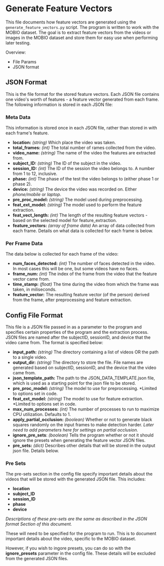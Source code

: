 # Generate Feature Vectors
This file documents how feature vectors are generated using the `generate_feature_vectors.py` script. The program is written to work with the MOBIO dataset. The goal is to extract feature vectors from the videos or images in the MOBIO dataset and store them for easy use when performing later testing.

Overview:
* File Params
* JSON format

## JSON Format
This is the file format for the stored feature vectors. Each JSON file contains one video's worth of features - a feature vector generated from each frame. The following information is stored in each JSON file:

### Meta Data
This information is stored once in each JSON file, rather than stored in with each frame's feature.
* **location:** *(string)* Which place the video was taken.
* **total_frames:** *(int)* The total number of rames collected from the video.
* **video_name:** *(string)* The name of the video the features are extracted from.
* **subject_ID:** *(string)* The ID of the subject in the video.
* **session_ID:** *(int)* The ID of the session the video belongs to. A number from 1 to 12, inclusive.
* **phase:** *(int)* The phase of the test the video belongs to (either phase 1 or phase 2).
* **device:** *(string)* The device the video was recorded on. Either *phone/mobile* or *laptop*.
* **pre_proc_model:** *(string)* The model used during preprocessing.
* **feat_ext_model:** *(string)* The model used to perform the feature extraction.
* **feat_vect_length:** *(int)* The length of the resulting feature vectors - based on the selected model for feature_extraction.
* **feature_vectors:** *(array of frame data)* An array of data collected from each frame. Details on what data is collected for each frame is below.

### Per Frame Data
The data below is collected for each frame of the video:

* **num_faces_detected:** *(int)* The number of faces detected in  the video. In most cases this will be one, but some videos have no faces.
* **frame_num:** *(int)* The index of the frame from the video that the feature vector came from.
* **time_stamp:** *(float)* The time during the video from which the frame was taken, in miliseconds.
* **feature_vector:** The resulting feature vector (of the person) derived from the frame, after preprocessing and feature extraction.

## Config File Format
This file is a JSON file passed in as a parameter to the program and specifies certain properties of the program and the extraction process. JSON files are named after the subjectID, sessionID, and device that the video came from. The format is specified below:

* **input_path:** *(string)* The directory containing a list of videos OR the path to a single video.
* **output_dir:** *(string)* The directory to store the file. File names are generated based on subjectID, sessionID, and the device that the video came from.
* **json_template_path:** The path to the JSON_DATA_TEMPLATE.json file, which is used as a starting point for the json file to be stored.
* **pre_proc_model:** *(string)* The model to use for preprocessing. *Limited to options set in code.
* **feat_ext_model:** *(string)* The model to use for feature extraction. *Limited to options set in code.
* **max_num_processes:** *(int)* The number of processes to run to maximize CPU utilization. Defaults to 1.
* **apply_partial_occlusion:** *(boolean)* Whether or not to generate black squares randomly on the input frames to make detection harder. *Later need to add parameters here for settings on partial occlusion.* 
* **ignore_pre_sets**: *(boolean)* Tells the program whether or not it should ignore the presets when generating the feature vector JSON files.
* **pre_sets:** *(dict)* Describes other details that will be stored in the output json file. Details below.

### Pre Sets
The pre-sets section in the config file specify important details about the videos that will be stored with the generated JSON file. This includes:

* **location**
* **subject_ID**
* **session_ID**
* **phase**
* **device**

*Descriptions of these pre-sets are the same as described in the JSON format Section of this document.*

These will need to be specified for the program to run. This is to document important details about the video, specific to the MOBIO dataset.

However, if you wish to ingore presets, you can do so with the **ignore_presets** parameter in the config file. These details will be excluded from the generated JSON files.